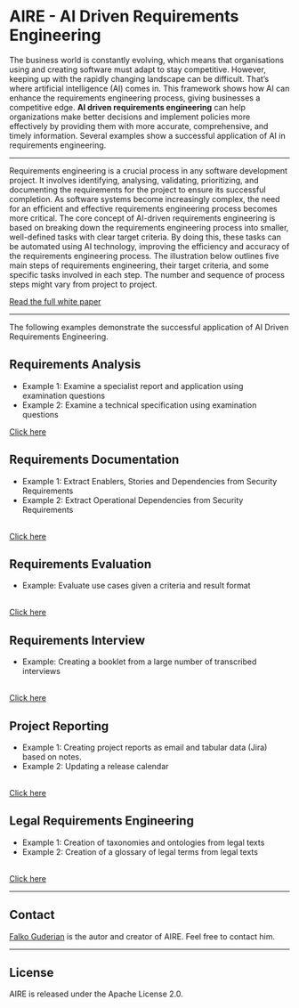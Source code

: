 # AIRE - AI Driven Requirements Engineering

The business world is constantly evolving, which means that organisations using and creating software must adapt to stay competitive. However, keeping up with the rapidly changing landscape can be difficult. That’s where artificial intelligence (AI) comes in. This framework shows how AI can enhance the requirements engineering process, giving businesses a competitive edge. **AI driven requirements engineering** can help organizations make better decisions and implement policies more effectively by providing them with more accurate, comprehensive, and timely information. Several examples show a successful application of AI in requirements engineering.

---
Requirements engineering is a crucial process in any software development project. It involves identifying, analysing, validating, prioritizing, and documenting the requirements for the project to ensure its successful completion. As software systems become increasingly complex, the need for an efficient and effective requirements engineering process becomes more critical. The core concept of AI-driven requirements engineering is based on breaking down the requirements engineering process into smaller, well-defined tasks with clear target criteria. By doing this, these tasks can be automated using AI technology, improving the efficiency and accuracy of the requirements engineering process. The illustration below outlines five main steps of requirements engineering, their target criteria, and some specific tasks involved in each step. The number and sequence of process steps might vary from project to project.


[Read the full white paper](./whitepaper.md)

---
The following examples demonstrate the successful application of AI Driven Requirements Engineering.

## Requirements Analysis
- Example 1: Examine a specialist report and application using examination questions
- Example 2: Examine a technical specification using examination questions

[Click here](./analysis/README.md)

## Requirements Documentation
- Example 1: Extract Enablers, Stories and Dependencies from Security Requirements
- Example 2: Extract Operational Dependencies from Security Requirements

<br> [Click here](./documentation/README.md)

## Requirements Evaluation
- Example: Evaluate use cases given a criteria and result format

<br> [Click here](./evaluation/README.md)

## Requirements Interview
- Example: Creating a booklet from a large number of transcribed interviews

<br> [Click here](./interview/README.md)

## Project Reporting
- Example 1: Creating project reports as email and tabular data (Jira) based on notes.
- Example 2: Updating a release calendar

<br> [Click here](./report/README.md)

## Legal Requirements Engineering
- Example 1: Creation of taxonomies and ontologies from legal texts
- Example 2: Creation of a glossary of legal terms from legal texts

<br> [Click here](./legal_engineering/README.md)

---
## Contact
[Falko Guderian](https://github.com/FalkoGuderian/CV) is the autor and creator of AIRE. Feel free to contact him.

---

## License
AIRE is released under the Apache License 2.0.
